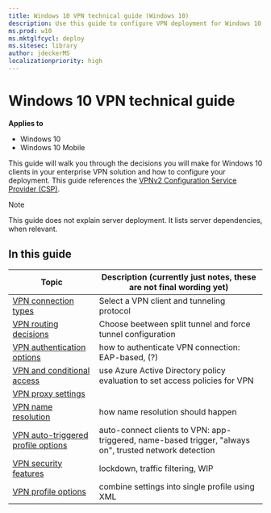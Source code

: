 ```yaml
---
title: Windows 10 VPN technical guide (Windows 10)
description: Use this guide to configure VPN deployment for Windows 10.
ms.prod: w10
ms.mktglfcycl: deploy
ms.sitesec: library
author: jdeckerMS
localizationpriority: high
---
```


# Windows 10 VPN technical guide


**Applies to**

- Windows 10
- Windows 10 Mobile

This guide will walk you through the decisions you will make for Windows 10 clients in your enterprise VPN solution and how to configure your deployment. This guide references the [VPNv2 Configuration Service Provider (CSP)](https://msdn.microsoft.com/en-us/library/windows/hardware/dn914776.aspx). 

>[!NOTE]
>This guide does not explain server deployment. It lists server dependencies, when relevant. 

## In this guide

| Topic | Description (currently just notes, these are not final wording yet) |
| --- | --- |
| [VPN connection types](vpn-connection-type.md) | Select a VPN client and tunneling protocol |
| [VPN routing decisions](vpn-routing.md)  | Choose beetween split tunnel and force tunnel configuration |
| [VPN authentication options](vpn-authentication.md)  | how to authenticate VPN connection: EAP-based, (?) |
| [VPN and conditional access](vpn-conditional-access.md)  | use Azure Active Directory policy evaluation to set access policies for VPN |
| [VPN proxy settings](vpn-proxy-settings.md)  |  |
| [VPN name resolution](vpn-name-resolution.md)  | how name resolution should happen |
| [VPN auto-triggered profile options](vpn-auto-trigger-profile.md)  | auto-connect clients to VPN: app-triggered, name-based trigger, "always on", trusted network detection |
| [VPN security features](vpn-security-features.md)  | lockdown, traffic filtering, WIP |
| [VPN profile options](vpn-profile-options.md)  | combine settings into single profile using XML |






